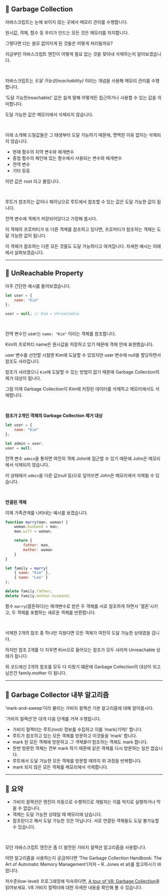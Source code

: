## 📘 Garbage Collection

자바스크립트는 눈에 보이지 않는 곳에서 메모리 관리를 수행합니다.

원시값, 객체, 함수 등 우리가 만드는 모든 것은 메모리를 차지합니다.

그렇다면 더는 쓸모 없어지게 된 것들은 어떻게 처리될까요?

지금부턴 자바스크립트 엔진이 어떻게 필요 없는 것을 찾아내 삭제하는지 알아보겠습니다.

<br>

자바스크립트는 _도달 가능성(reachability)_ 이라는 개념을 사용해 메모리 관리를 수행합니다.

‘도달 가능한(reachable)’ 값은 쉽게 말해 어떻게든 접근하거나 사용할 수 있는 값을 의미합니다.

도달 가능한 값은 메모리에서 삭제되지 않습니다.

<br>

아래 소개해 드릴값들은 그 태생부터 도달 가능하기 때문에, 명백한 이유 없이는 삭제되지 않습니다.

-   현재 함수의 지역 변수와 매개변수
-   중첩 함수의 체인에 있는 함수에서 사용되는 변수와 매개변수
-   전역 변수
-   기타 등등

이런 값은 root 라고 불립니다.

<br>

루트가 참조하는 값이나 체이닝으로 루트에서 참조할 수 있는 값은 도달 가능한 값이 됩니다.

전역 변수에 객체가 저장되어있다고 가정해 봅시다.

이 객체의 프로퍼티가 또 다른 객체를 참조하고 있다면, 프로퍼티가 참조하는 객체는 도달 가능한 값이 됩니다.

이 객체가 참조하는 다른 모든 것들도 도달 가능하다고 여겨집니다. 자세한 예시는 아래에서 살펴보겠습니다.

---
## 📘 UnReachable Property

아주 간단한 예시를 들어보겠습니다.

```javascript
let user = {
	name: "Kim"
};

user = null; // Kim = Unreachable
```

<br>

전역 변수인 user는 `name: "Kim"` 이라는 객체를 참조합니다.

Kim의 프로퍼티 name은 원시값을 저장하고 있기 때문에 객체 안에 표현했습니다.

user 변수를 선언할 시점엔 Kim에 도달할 수 있었지만  user 변수에 null을 할당하면서 참조도 사라집니다.

참조가 사라졌으니 `Kim`에 도달할 수 있는 방법이 없기 때문에 Garbage Collection의 제거 대상이 됩니다.

그럼 이제 Garbage Collection이 Kim에 저장된 데이터를 삭제하고 메모리에서도 삭제합니다.

<br>

**참조가 2개인 객체의 Garbage Collection 제거 대상**

```javascript
let user = {
	name: "Kim"
};

let admin = user;
user = null;
```

전역 변수 `admin`을 통하면 여전히 객체 John에 접근할 수 있기 때문에 John은 메모리에서 삭제되지 않습니다.

이 상태에서 `admin`을 다른 값(null 등)으로 덮어쓰면 John은 메모리에서 삭제될 수 있습니다.

<br>

**연결된 객체**

이제 가족관계를 나타내는 예시를 보겠습니다.

```javascript
function marry(man, woman) {
	woman.husband = man;
	man.wift = woman;

	return {
		father: man,
		mother: woman
	}
}

let family = marry(
	{ name: "Kim" },
	{ name: "Lee" }
);

delete family.father;
delete family.mother.husband;
```

함수 `marry`(결혼하다)는 매개변수로 받은 두 객체를 서로 참조하게 하면서 '결혼’시키고, 두 객체를 포함하는 새로운 객체를 반환합니다.

<br>

삭제한 2개의 참조 중 하나만 지웠다면 모든 객체가 여전히 도달 가능한 상태였을 겁니다.

하지만 참조 2개를 다 지우면 Kim으로 들어오는 참조가 모두 사라져 Unreachable 상태가 됩니다.

위 코드에선 2개의 참조를 모두 다 지웠기 떄문에 Garbage Collection의 대상이 되고 남은건 family.mother 이 됩니다.

---
## 📘 Garbage Collector 내부 알고리즘

'mark-and-sweep’이라 불리는 가비지 컬렉션 기본 알고리즘에 대해 알아봅시다.

'가비지 컬렉션’은 대개 다음 단계를 거쳐 수행됩니다.

-   가비지 컬렉터는 루트(root) 정보를 수집하고 이를 ‘mark(기억)’ 합니다.
-   루트가 참조하고 있는 모든 객체를 방문하고 이것들을 ‘mark’ 합니다.
-   mark 된 모든 객체에 방문하고 _그 객체들이_ 참조하는 객체도 mark 합니다.
-  한번 방문한 객체는 전부 mark 하기 때문에 같은 객체를 다시 방문하는 일은 없습니다.
-   루트에서 도달 가능한 모든 객체를 방문할 때까지 위 과정을 반복합니다.
-   mark 되지 않은 모든 객체를 메모리에서 삭제합니다.

---
## 📘 요약

-   가비지 컬렉션은 엔진이 자동으로 수행하므로 개발자는 이를 억지로 실행하거나 막을 수 없습니다.
-   객체는 도달 가능한 상태일 때 메모리에 남습니다.
-   참조된다고 해서 도달 가능한 것은 아닙니다. 서로 연결된 객체들도 도달 불가능할 수 있습니다.

<br>

모던 자바스크립트 엔진은 좀 더 발전된 가비지 컬렉션 알고리즘을 사용합니다.

어떤 알고리즘을 사용하는지 궁금하다면 ‘The Garbage Collection Handbook: The Art of Automatic Memory Management’(저자 – R. Jones et al)를 참고하시기 바랍니다.

저수준(low-level) 프로그래밍에 익숙하다면, [A tour of V8: Garbage Collection](http://jayconrod.com/posts/55/a-tour-of-v8-garbage-collection)을 읽어보세요. V8 가비지 컬렉터에 대한 자세한 내용을 확인해 볼 수 있습니다.